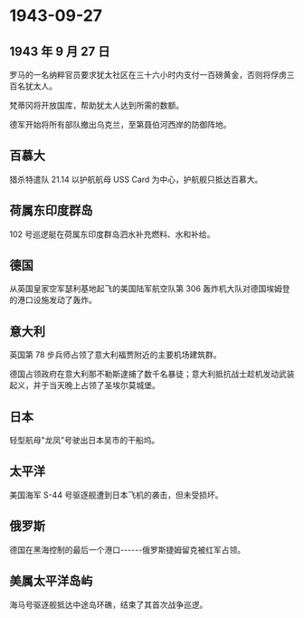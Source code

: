 # 1943-09-27

## 1943 年 9 月 27 日

罗马的一名纳粹官员要求犹太社区在三十六小时内支付一百磅黄金，否则将俘虏三百名犹太人。

梵蒂冈将开放国库，帮助犹太人达到所需的数额。

德军开始将所有部队撤出乌克兰，至第聂伯河西岸的防御阵地。

## 百慕大

猎杀特遣队 21.14 以护航航母 USS Card 为中心，护航舰只抵达百慕大。

## 荷属东印度群岛

102 号巡逻艇在荷属东印度群岛泗水补充燃料、水和补给。

## 德国

从英国皇家空军瑟利基地起飞的美国陆军航空队第 306
轰炸机大队对德国埃姆登的港口设施发动了轰炸。

## 意大利

英国第 78 步兵师占领了意大利福贾附近的主要机场建筑群。

德国占领政府在意大利那不勒斯逮捕了数千名暴徒；意大利抵抗战士趁机发动武装起义，并于当天晚上占领了圣埃尔莫城堡。

## 日本

轻型航母"龙凤"号驶出日本吴市的干船坞。

## 太平洋

美国海军 S-44 号驱逐舰遭到日本飞机的袭击，但未受损坏。

## 俄罗斯

德国在黑海控制的最后一个港口------俄罗斯捷姆留克被红军占领。

## 美属太平洋岛屿

海马号驱逐舰抵达中途岛环礁，结束了其首次战争巡逻。

